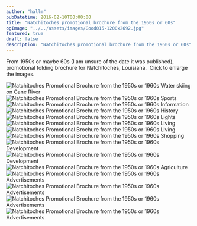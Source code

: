 ```yaml
---
author: "hallm"
pubDatetime: 2016-02-10T00:00:00
title: "Natchitoches promotional brochure from the 1950s or 60s"
ogImage: "../../assets/images/Good015-1200x2692.jpg"
featured: true
draft: false
description: "Natchitoches promotional brochure from the 1950s or 60s"
---
```


From 1950s or maybe 60s (I am unsure of the date it was published), promotional folding brochure for Natchitoches, Louisiana.  Click to enlarge the images.

![Natchitoches Promotional Brochure from the 1950s or 1960s](@assets/images/Good015-1200x2692.jpg) Water skiing on Cane River
![Natchitoches Promotional Brochure from the 1950s or 1960s](@assets/images/Good001-1200x2816.jpg) Sports
![Natchitoches Promotional Brochure from the 1950s or 1960s](@assets/images/Good002-1200x863.jpg) Information
![Natchitoches Promotional Brochure from the 1950s or 1960s](@assets/images/Good003-1200x450.jpg) History
![Natchitoches Promotional Brochure from the 1950s or 1960s](@assets/images/Good004-1200x883.jpg) Lights
![Natchitoches Promotional Brochure from the 1950s or 1960s](@assets/images/Good005-1200x499.jpg) Living
![Natchitoches Promotional Brochure from the 1950s or 1960s](@assets/images/Good006-1200x412.jpg) Living
![Natchitoches Promotional Brochure from the 1950s or 1960s](@assets/images/Good007-1200x665.jpg) Shopping
![Natchitoches Promotional Brochure from the 1950s or 1960s](@assets/images/Good008-1200x1050.jpg) Development
![Natchitoches Promotional Brochure from the 1950s or 1960s](@assets/images/Good009-1200x968.jpg) Development
![Natchitoches Promotional Brochure from the 1950s or 1960s](@assets/images/Good010-1200x393.jpg) Agriculture
![Natchitoches Promotional Brochure from the 1950s or 1960s](@assets/images/Good011-1200x556.jpg) Advertisements
![Natchitoches Promotional Brochure from the 1950s or 1960s](@assets/images/Good012-1200x666.jpg) Advertisements
![Natchitoches Promotional Brochure from the 1950s or 1960s](@assets/images/Good013-1200x1232.jpg) Advertisements
![Natchitoches Promotional Brochure from the 1950s or 1960s](@assets/images/Good014-1200x1184.jpg) Advertisements